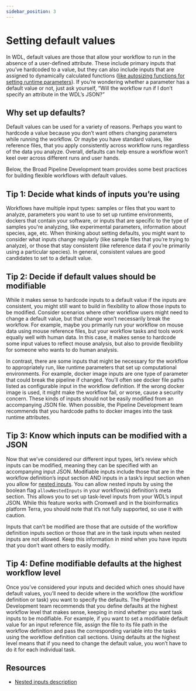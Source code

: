 ```yaml
---
sidebar_position: 3
---
```


# Setting default values
In WDL, default values are those that allow your workflow to run in the absence of a user-defined attribute. These include primary inputs that you’ve hardcoded to a value, but they can also include inputs that are assigned to dynamically calculated functions ([like autosizing functions for setting runtime parameters](./autosize.md)). If you’re wondering whether a parameter has a default value or not, just ask yourself, “Will the workflow run if I don’t specify an attribute in the WDL’s JSON?”

## Why set up defaults?
Default values can be used for a variety of reasons. Perhaps you want to hardcode a value because you don’t want others changing parameters while running the workflow. Or maybe you have standard values, like reference files, that you apply consistently across workflow runs regardless of the data you analyze. Overall, defaults can help ensure a workflow won’t keel over across different runs and user hands. 

Below, the Broad Pipeline Development team provides some best practices for building flexible workflows with default values.

## Tip 1: Decide what kinds of inputs you’re using
Workflows have multiple input types: samples or files that you want to analyze, parameters you want to use to set up runtime environments, dockers that contain your software, or inputs that are specific to the type of samples you're analyzing, like experimental parameters, information about species, age, etc. When thinking about setting defaults, you might want to consider what inputs change regularly (like sample files that you’re trying to analyze), or those that stay consistent (like reference data if you’re primarily using a particular species). In general, consistent values are good candidates to set to a default value.

## Tip 2: Decide if default values should be modifiable
While it makes sense to hardcode inputs to a default value if the inputs are consistent, you might still want to build in flexibility to allow those inputs to be modified. Consider scenarios where other workflow users might need to change a default value, but that change won’t necessarily break the workflow. For example, maybe you primarily run your workflow on mouse data using mouse reference files, but your workflow tasks and tools work equally well with human data. In this case, it makes sense to hardcode some input values to reflect mouse analysis, but also to provide flexibility for someone who wants to do human analysis.

In contrast, there are some inputs that might be necessary for the workflow to appropriately run, like runtime parameters that set up computational environments. For example, docker image inputs are one type of parameter that could break the pipeline if changed. You’ll often see docker file paths listed as configurable input in the workflow definition. If the wrong docker image is used, it might make the workflow fail, or worse, cause a security concern. These kinds of inputs should not be easily modified from an accompanying JSON file. When possible, the Pipeline Development team recommends that you hardcode paths to docker images into the task runtime attributes. 


## Tip 3: Know which inputs can be modified with a JSON
Now that we’ve considered our different input types, let’s review which inputs can be modified, meaning they can be specified with an accompanying input JSON. Modifiable inputs include those that are in the workflow definition’s input section AND inputs in a task’s input section when you allow for [nested inputs](https://github.com/openwdl/wdl/blob/main/versions/1.1/SPEC.md#computing-call-inputs). You can allow nested inputs by using the boolean flag `allowNestedInputs` in your workflow(s) definition’s meta section. This allows you to set up task-level inputs from your WDL’s input JSON.  While this feature works with Cromwell and in the bioinformatics platform Terra, you should note that it’s not fully supported, so use it with caution.

Inputs that can’t be modified are those that are outside of the workflow definition inputs section or those that are in the task inputs when nested inputs are not allowed. Keep this information in mind when you have inputs that you don’t want others to easily modify.

## Tip 4: Define modifiable defaults at the highest workflow level
Once you’ve considered your inputs and decided which ones should have default values, you’ll need to decide where in the workflow (the workflow definition or task) you want to specify the defaults. The Pipeline Development team recommends that you define defaults at the highest workflow level that makes sense, keeping in mind whether you want task inputs to be modifiable. For example, if you want to set a modifiable default value for an input reference file, assign the file to its file path in the workflow definition and pass the corresponding variable into the tasks using the workflow definition call sections. Using defaults at the highest level means that if you need to change the default value, you won’t have to do it for each individual task.

## Resources
* [Nested inputs description](https://github.com/openwdl/wdl/blob/main/versions/1.1/SPEC.md#computing-call-inputs)
